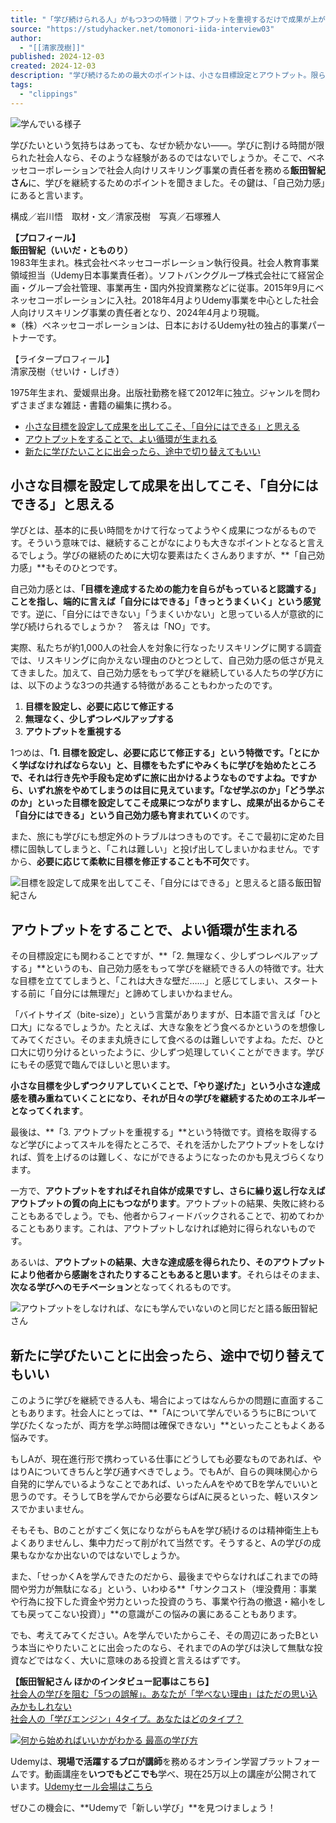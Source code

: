 ```yaml
---
title: "「学び続けられる人」がもつ3つの特徴｜アウトプットを重視するだけで成果が上がる！ - STUDY HACKER（スタディーハッカー）｜社会人の勉強法＆英語学習"
source: "https://studyhacker.net/tomonori-iida-interview03"
author:
  - "[[清家茂樹]]"
published: 2024-12-03
created: 2024-12-03
description: "学び続けるための最大のポイントは、小さな目標設定とアウトプット。限られた時間で成果を出すためのコツを詳しく解説します。"
tags:
  - "clippings"
---
```

![学んでいる様子](https://cdn-ak.f.st-hatena.com/images/fotolife/s/sh_minori_sawada/20241128/20241128115553.jpg)

学びたいという気持ちはあっても、なぜか続かない――。学びに割ける時間が限られた社会人なら、そのような経験があるのではないでしょうか。そこで、ベネッセコーポレーションで社会人向けリスキリング事業の責任者を務める**飯田智紀さん**に、学びを継続するためのポイントを聞きました。その鍵は、「自己効力感」にあると言います。

構成／岩川悟　取材・文／清家茂樹　写真／石塚雅人

**【プロフィール】**  
**飯田智紀（いいだ・とものり）**  
1983年生まれ。株式会社ベネッセコーポレーション執行役員。社会人教育事業領域担当（Udemy日本事業責任者）。ソフトバンクグループ株式会社にて経営企画・グループ会社管理、事業再生・国内外投資業務などに従事。2015年9月にベネッセコーポレーションに入社。2018年4月よりUdemy事業を中心とした社会人向けリスキリング事業の責任者となり、2024年4月より現職。  
※（株）ベネッセコーポレーションは、日本におけるUdemy社の独占的事業パートナーです。

【ライタープロフィール】  
清家茂樹（せいけ・しげき）

1975年生まれ、愛媛県出身。出版社勤務を経て2012年に独立。ジャンルを問わずさまざまな雑誌・書籍の編集に携わる。

- [小さな目標を設定して成果を出してこそ、「自分にはできる」と思える](https://studyhacker.net/#%E5%B0%8F%E3%81%95%E3%81%AA%E7%9B%AE%E6%A8%99%E3%82%92%E8%A8%AD%E5%AE%9A%E3%81%97%E3%81%A6%E6%88%90%E6%9E%9C%E3%82%92%E5%87%BA%E3%81%97%E3%81%A6%E3%81%93%E3%81%9D%E8%87%AA%E5%88%86%E3%81%AB%E3%81%AF%E3%81%A7%E3%81%8D%E3%82%8B%E3%81%A8%E6%80%9D%E3%81%88%E3%82%8B)
- [アウトプットをすることで、よい循環が生まれる](https://studyhacker.net/#%E3%82%A2%E3%82%A6%E3%83%88%E3%83%97%E3%83%83%E3%83%88%E3%82%92%E3%81%99%E3%82%8B%E3%81%93%E3%81%A8%E3%81%A7%E3%82%88%E3%81%84%E5%BE%AA%E7%92%B0%E3%81%8C%E7%94%9F%E3%81%BE%E3%82%8C%E3%82%8B)
- [新たに学びたいことに出会ったら、途中で切り替えてもいい](https://studyhacker.net/#%E6%96%B0%E3%81%9F%E3%81%AB%E5%AD%A6%E3%81%B3%E3%81%9F%E3%81%84%E3%81%93%E3%81%A8%E3%81%AB%E5%87%BA%E4%BC%9A%E3%81%A3%E3%81%9F%E3%82%89%E9%80%94%E4%B8%AD%E3%81%A7%E5%88%87%E3%82%8A%E6%9B%BF%E3%81%88%E3%81%A6%E3%82%82%E3%81%84%E3%81%84)

## 小さな目標を設定して成果を出してこそ、「自分にはできる」と思える

学びとは、基本的に長い時間をかけて行なってようやく成果につながるものです。そういう意味では、継続することがなによりも大きなポイントとなると言えるでしょう。学びの継続のために大切な要素はたくさんありますが、**「自己効力感」**もそのひとつです。

自己効力感とは、**「目標を達成するための能力を自らがもっていると認識する」**ことを指し、端的に言えば**「自分にはできる」「きっとうまくいく」という感覚**です。逆に、「自分にはできない」「うまくいかない」と思っている人が意欲的に学び続けられるでしょうか？　答えは「NO」です。

実際、私たちが約1,000人の社会人を対象に行なったリスキリングに関する調査では、リスキリングに向かえない理由のひとつとして、自己効力感の低さが見えてきました。加えて、自己効力感をもって学びを継続している人たちの学び方には、以下のような3つの共通する特徴があることもわかったのです。

1. **目標を設定し、必要に応じて修正する**
2. **無理なく、少しずつレベルアップする**
3. **アウトプットを重視する**

1つめは、**「1. 目標を設定し、必要に応じて修正する」**という特徴です。「とにかく学ばなければならない」と、目標をもたずにやみくもに学びを始めたところで、それは行き先や手段も定めずに旅に出かけるようなものですよね。ですから、いずれ旅をやめてしまうのは目に見えています。**「なぜ学ぶのか」「どう学ぶのか」といった目標を設定してこそ成果につながりますし、成果が出るからこそ「自分にはできる」という自己効力感も育まれていく**のです。

また、旅にも学びにも想定外のトラブルはつきものです。そこで最初に定めた目標に固執してしまうと、「これは難しい」と投げ出してしまいかねません。ですから、**必要に応じて柔軟に目標を修正することも不可欠**です。

![目標を設定して成果を出してこそ、「自分にはできる」と思えると語る飯田智紀さん](https://cdn-ak.f.st-hatena.com/images/fotolife/s/sh_minori_sawada/20241128/20241128112204.jpg)

## アウトプットをすることで、よい循環が生まれる

その目標設定にも関わることですが、**「2. 無理なく、少しずつレベルアップする」**というのも、自己効力感をもって学びを継続できる人の特徴です。壮大な目標を立ててしまうと、「これは大きな壁だ……」と感じてしまい、スタートする前に「自分には無理だ」と諦めてしまいかねません。

「バイトサイズ（bite-size）」という言葉がありますが、日本語で言えば「ひと口大」になるでしょうか。たとえば、大きな象をどう食べるかというのを想像してみてください。そのまま丸焼きにして食べるのは難しいですよね。ただ、ひと口大に切り分けるといったように、少しずつ処理していくことができます。学びにもその感覚で臨んでほしいと思います。

**小さな目標を少しずつクリアしていくことで、「やり遂げた」という小さな達成感を積み重ねていくことになり、それが日々の学びを継続するためのエネルギーとなってくれます**。

最後は、**「3. アウトプットを重視する」**という特徴です。資格を取得するなど学びによってスキルを得たところで、それを活かしたアウトプットをしなければ、質を上げるのは難しく、なにができるようになったのかも見えづらくなります。

一方で、**アウトプットをすればそれ自体が成果ですし、さらに繰り返し行なえばアウトプットの質の向上にもつながります**。アウトプットの結果、失敗に終わることもあるでしょう。でも、他者からフィードバックされることで、初めてわかることもあります。これは、アウトプットしなければ絶対に得られないものです。

あるいは、**アウトプットの結果、大きな達成感を得られたり、そのアウトプットにより他者から感謝をされたりすることもあると思います**。それらはそのまま、**次なる学びへのモチベーション**となってくれるものです。

![アウトプットをしなければ、なにも学んでいないのと同じだと語る飯田智紀さん](https://cdn-ak.f.st-hatena.com/images/fotolife/s/sh_minori_sawada/20241128/20241128112228.jpg)

## 新たに学びたいことに出会ったら、途中で切り替えてもいい

このように学びを継続できる人も、場合によってはなんらかの問題に直面することもあります。社会人にとっては、**「Aについて学んでいるうちにBについて学びたくなったが、両方を学ぶ時間は確保できない」**といったこともよくある悩みです。

もしAが、現在進行形で携わっている仕事にどうしても必要なものであれば、やはりAについてきちんと学び通すべきでしょう。でもAが、自らの興味関心から自発的に学んでいるようなことであれば、いったんAをやめてBを学んでいいと思うのです。そうしてBを学んでから必要ならばAに戻るといった、軽いスタンスでかまいません。

そもそも、Bのことがすごく気になりながらもAを学び続けるのは精神衛生上もよくありませんし、集中力だって削がれて当然です。そうすると、Aの学びの成果もなかなか出ないのではないでしょうか。

また、「せっかくAを学んできたのだから、最後までやらなければこれまでの時間や労力が無駄になる」という、いわゆる**「サンクコスト（埋没費用：事業や行為に投下した資金や労力といった投資のうち、事業や行為の撤退・縮小をしても戻ってこない投資）」**の意識がこの悩みの裏にあることもあります。

でも、考えてみてください。Aを学んでいたからこそ、その周辺にあったBという本当にやりたいことに出会ったのなら、それまでのAの学びは決して無駄な投資などではなく、大いに意味のある投資と言えるはずです。

**【飯田智紀さん ほかのインタビュー記事はこちら】**  
[社会人の学びを阻む「5つの誤解」。あなたが「学べない理由」はただの思い込みかもしれない](https://studyhacker.net/tomonori-iida-interview01)  
[社会人の「学びエンジン」4タイプ。あなたはどのタイプ？](https://studyhacker.net/tomonori-iida-interview02)

[![何から始めればいいかがわかる 最高の学び方](https://m.media-amazon.com/images/I/51ylpDU-mPL._SL500_.jpg "何から始めればいいかがわかる 最高の学び方")](https://www.amazon.co.jp/dp/4478119570?tag=hatena-22&linkCode=osi&th=1&psc=1)

Udemyは、**現場で活躍するプロが講師**を務めるオンライン学習プラットフォームです。動画講座を**いつでもどこでも**学べ、現在25万以上の講座が公開されています。[Udemyセール会場はこちら](https://www.udemy.com/?utm_medium=udemyads&utm_source=bene-content-marketing&utm_campaign=202411studyhacker&utm_content=top&utm_term=tomo3)

ぜひこの機会に、**Udemyで「新しい学び」**を見つけましょう！